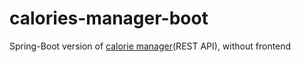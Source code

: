 # calories-manager-boot
Spring-Boot version of <a href="https://github.com/artfil/topjava">calorie manager</a>(REST API), without frontend
